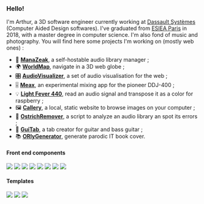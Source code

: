 ### Hello!

I'm Arthur, a 3D software engineer currently working at [Dassault Systèmes](https://www.3ds.com/) (Computer Aided Design softwares). I've graduated from [ESIEA Paris](https://www.esiea.fr/) in 2018, with a master degree in computer science. I'm also fond of music and photography. You will find here some projects I'm working on (mostly web ones) :

- 🎵 [**ManaZeak**](https://github.com/ManaZeak/ManaZeak), a self-hostable audio library manager ;
- 🌍 [**WorldMap**](https://github.com/ArthurBeaulieu/WorldMap), navigate in a 3D web globe ;
- 🎛️ [**AudioVisualizer**](https://github.com/ArthurBeaulieu/AudioVisualizer), a set of audio visualisation for the web ;
- 🎚️ [**Meax**](https://github.com/ArthurBeaulieu/Meax), an experimental mixing app for the pioneer DDJ-400 ;
- 💡 [**Light Fever 440**](https://github.com/Asiberus/Light-Fever-440), read an audio signal and transpose it as a color for raspberry ;
- 🖼️ [**Callery**](https://github.com/ArthurBeaulieu/Callery), a local, static website to browse images on your computer ;
- 🦃 [**OstrichRemover**](https://github.com/ArthurBeaulieu/OstrichRemover), a script to analyze an audio library an spot its errors ;
- 🎸 [**GuiTab**](https://github.com/ArthurBeaulieu/GuiTab), a tab creator for guitar and bass guitar ;
- 📚 [**ORlyGenerator**](https://github.com/ArthurBeaulieu/ORlyGenerator), generate parodic IT book cover.

#### Front end components

[![](https://badgen.net/badge/BeatDetect.js/1.0.0/yellow)](https://github.com/ArthurBeaulieu/BeatDetect.js)
[![](https://badgen.net/badge/Shortcut.js/1.0.1/yellow)](https://github.com/ArthurBeaulieu/Shortcut.js)
[![](https://badgen.net/badge/Notification.js/1.1.0/yellow)](https://github.com/ArthurBeaulieu/Notification.js)
[![](https://badgen.net/badge/Logger.js/1.2.0/yellow)](https://github.com/ArthurBeaulieu/Logger.js)
[![](https://badgen.net/badge/CustomEvents.js/1.2.0/yellow)](https://github.com/ArthurBeaulieu/CustomEvents.js)
[![](https://badgen.net/badge/KolorPick/0.1.0/yellow)](https://github.com/ArthurBeaulieu/KolorPick)
[![](https://badgen.net/badge/Kom.js/0.1.0/yellow)](https://github.com/ArthurBeaulieu/Kom.js)
[![](https://badgen.net/badge/TreeList.js/0.0.1/yellow)](https://github.com/ArthurBeaulieu/TreeList.js)

#### Templates

[![](https://badgen.net/badge/FrontBase/1.0.0/yellow)](https://github.com/ArthurBeaulieu/FrontBase)
[![](https://badgen.net/badge/UserStack/1.0.0/yellow)](https://github.com/ArthurBeaulieu/UserStack)
[![](https://badgen.net/badge/BlogMaker/0.0.1/yellow)](https://github.com/ArthurBeaulieu/BlogMaker)
